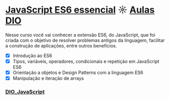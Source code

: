 # [JavaScript ES6 essencial](https://web.digitalinnovation.one/course/javascript-es6-essencial/learning/183aad79-0e6d-4acb-880f-b0e179824a81/) ☼ [Aulas DIO](https://web.digitalinnovation.one/course/javascript-es6-essencial/learning/183aad79-0e6d-4acb-880f-b0e179824a81)

Nesse curso você vai conhecer a extensão ES6, do JavaScript, que foi criada com o objetivo de resolver problemas antigos da linguagem, facilitar a construção de aplicações, entre outros benefícios.

- [x] Introdução ao ES6
- [x] Tipos, variáveis, operadores, condicionais e repetição em JavaScript ES6
- [x] Orientação a objetos e Design Patterns com a linguagem ES6
- [x] Manipulação e iteração de arrays

### [DIO_JavaScript](https://github.com/kakanew/DIO_JavaScript)